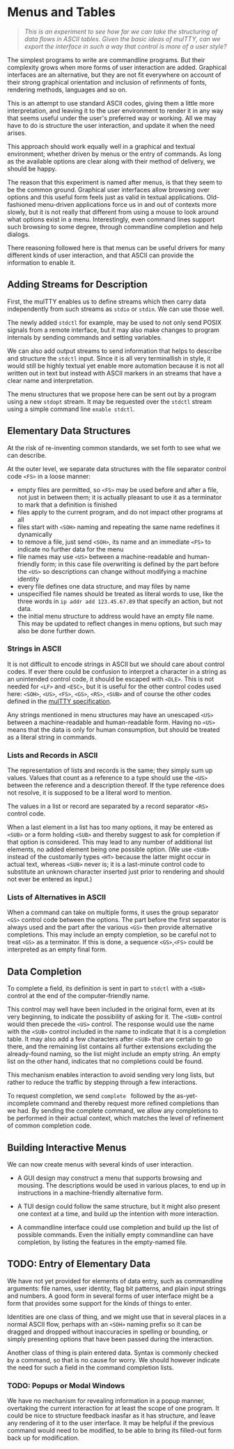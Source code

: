 # Menus and Tables

> *This is an experiment to see how far we can take
> the structuring of data flows in ASCII tables.  Given
> the basic ideas of mulTTY, can we export the interface
> in such a way that control is more of a user style?*

The simplest programs to write are commandline programs.
But their complexity grows when more forms of user
interaction are added.  Graphical interfaces are an
alternative, but they are not fit everywhere on account
of their strong graphical orientation and inclusion of
refinments of fonts, rendering methods, languages and
so on.

This is an attempt to use standard ASCII codes, giving
them a little more interpretation, and leaving it to
the user environment to render it in any way that seems
useful under the user's preferred way or working.  All
we may have to do is structure the user interaction,
and update it when the need arises.

This approach should work equally well in a graphical
and textual environment; whether driven by menus or
the entry of commands.  As long as the available
options are clear along with their method of delivery,
we should be happy.

The reason that this experiment is named after menus,
is that they seem to be the common ground.  Graphical
user interfaces allow browsing over options and this
useful form feels just as valid in textual applications.
Old-fashioned menu-driven applications force us in and
out of contexts more slowly, but it is not really that
different from using a mouse to look around what
options exist in a menu.  Interestingly, even command
lines support such browsing to some degree, through
commandline completion and help dialogs.

There reasoning followed here is that menus can be
useful drivers for many different kinds of user
interaction, and that ASCII can provide the
information to enable it.


## Adding Streams for Description

First, the mulTTY enables us to define streams which
then carry data independently from such streams as
`stdio` or `stdin`.  We can use those well.

The newly added `stdctl` for example, may be used to
not only send POSIX signals from a remote interface,
but it may also make changes to program internals by
sending commands and setting variables.

We can also add output streams to send information
that helps to describe and structure the `stdctl`
input.  Since it is all very terminallish in style,
it would still be highly textual yet enable more
automation because it is not all written out in
text but instead with ASCII markers in an streams
that have a clear name and interpretation.

The menu structures that we propose here can be
sent out by a program using a new `stdopt` stream.
It may be requested over the `stdctl` stream
using a simple command line `enable stdctl`.


## Elementary Data Structures

At the risk of re-inventing common standards, we
set forth to see what we can describe.

At the outer level, we separate data structures
with the file separator control code `<FS>` in a
loose manner:

  * empty files are permitted, so `<FS>` may be
    used before and after a file, not just in
    between them; it is actually pleasant to
    use it as a terminator to mark that a
    definition is finished
  * files apply to the current program, and do
    not impact other programs at all
  * files start with `<SOH>` naming and repeating
    the same name redefines it dynamically
  * to remove a file, just send `<SOH>`, its name
    and an immediate `<FS>` to indicate no further
    data for the menu
  * file names may use `<US>` between a
    machine-readable and human-friendly form;
    in this case file overwriting is defined
    by the part before the `<US>` so descriptions
    can change without modifying a machine
    identity
  * every file defines one data structure,
    and may files by name
  * unspecified file names should be treated
    as literal words to use, like the three
    words in `ip addr add 123.45.67.89` that
    specify an action, but not data.
  * the initial menu structure to address would
    have an empty file name.  This may be updated
    to reflect changes in menu options, but such
    may also be done further down.


### Strings in ASCII

It is not difficult to encode strings in ASCII
but we should care about control codes.  If ever
there could be confusion to interpret a character
in a string as an unintended control code, it
should be escaped with `<DLE>`.  This is not needed
for `<LF>` and `<ESC>`, but it is useful for the
other control codes used here: `<SOH>`,
`<US>`, `<FS>`, `<GS>`, `<RS>`, `<SUB>` and of course the
other codes defined in the
[mulTTY specification](ASCII.MD).

Any strings mentioned in menu structures may
have an unescaped `<US>` between a machine-readable
and human-readable form.  Having no `<US>` means
that the data is only for human consumption, but
should be treated as a literal string in commands.


### Lists and Records in ASCII

The representation of lists and records is the same;
they simply sum up values.  Values that count as a
reference to a type should use the `<US>` between the
reference and a description thereof.  If the type
reference does not resolve, it is supposed to be a
literal word to mention.

The values in a list or record are separated by a
record separator `<RS>` control code.

When a last element in a list has too many options,
it may be entered as `<SUB>` or a form holding `<SUB>`
and thereby suggest to ask for completion if that
option is considered.  This may lead to any number
of additional list elements, no added element
being one possible option.  (We use `<SUB>` instead
of the customarily types `<HT>` because the latter
might occur in actual text, whereas `<SUB>` never
is; it is a last-minute control code to substitute
an unknown character inserted just prior to rendering
and should not ever be entered as input.)


### Lists of Alternatives in ASCII

When a command can take on multiple forms, it uses
the group separator `<GS>` control code between the
options.  The part before the first separator is
always used and the part after the various `<GS>`
then provide alternative completions.  This may
include an empty completion, so be careful not to
treat `<GS>` as a terminator.  If this is done, a
sequence `<GS>`,`<FS>` could be interpreted as an
empty final form.


## Data Completion

To complete a field, its definition is sent in
part to `stdctl` with a `<SUB>` control at the end
of the computer-friendly name.

This control may well have been included in the
original form, even at its very beginning, to
indicate the possibility of asking for it.  The
`<SUB>` control would then precede the `<US>` control.
The response would use the name with the `<SUB>`
control included in the name to indicate that it
is a completion table.  It may also add a few
characters after `<SUB>` that are certain to go
there, and the remaining list contains all
further extensions excluding the already-found
naming, so the list might include an empty string.
An empty list on the other hand, indicates that
no completions could be found.

This mechanism enables interaction to avoid
sending very long lists, but rather to reduce the
traffic by stepping through a few interactions.

To request completion, we send `complete ` followed
by the as-yet-incomplete command and thereby
request more refined completions than we had.  By
sending the complete command, we allow any completions
to be performed in their actual context, which matches
the level of refinement of common completion code.


## Building Interactive Menus

We can now create menus with several kinds of
user interaction.

  * A GUI design may construct a menu that supports
    browsing and mousing.  The descriptions would be
    used in various places, to end up in instructions
    in a machine-friendly alternative form.

  * A TUI design could follow the same structure, but
    it might also present one context at a time, and
    build up the intention with more interaction.

  * A commandline interface could use completion and
    build up the list of possible commands.  Even the
    initially empty commandline can have completion,
    by listing the features in the empty-named file.


## TODO: Entry of Elementary Data

We have not yet provided for elements of data entry,
such as commandline arguments: file names, user identity,
flag bit patterns, and plain input strings and numbers.
A good form in several forms of user interface might
be a form that provides some support for the kinds of
things to enter.

Identities are one class of thing, and we might use
that in several places in a normal ASCII flow, perhaps
with an `<SOH>` naming prefix so it can be dragged and
dropped without inaccuracies in spelling or bounding,
or simply presenting options that have been passed
during the interaction.

Another class of thing is plain entered data.  Syntax
is commonly checked by a command, so that is no cause
for worry.  We should however indicate the need for
such a field in the command completion lists.


### TODO: Popups or Modal Windows

We have no mechanism for revealing information in a
popup manner, overtaking the current interaction for
at least the scope of one program.  It could be nice
to structure feedback inasfar as it has structure,
and leave any rendering of it to the user interface.
It may be helpful if the previous command would need
to be modified, to be able to bring its filled-out
form back up for modification.

